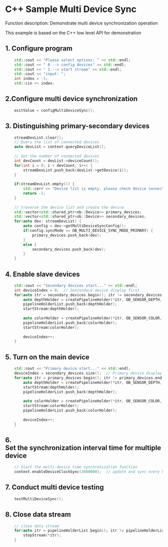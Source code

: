 # C++ Sample Multi Device Sync

Function description: Demonstrate multi device synchronization operation

This example is based on the C++ low level API for demonstration

## 1. Configure program
```cpp
    std::cout << "Please select options: " << std::endl;
    std::cout << " 0 --> config devices" << std::endl;
    std::cout << " 1 --> start stream" << std::endl;
    std::cout << "input: ";
    int index = -1;
    std::cin >> index;
```
## 2.Configure multi device synchronization
```cpp
    exitValue = configMultiDeviceSync();
```
## 3. Distinguishing primary-secondary devices
```cpp
    streamDevList.clear();
    // Query the list of connected devices
    auto devList = context.queryDeviceList();
    
    // Get the number of connected devices
    int devCount = devList->deviceCount();
    for(int i = 0; i < devCount; i++) {
        streamDevList.push_back(devList->getDevice(i));
    }
    
    if(streamDevList.empty()) {
        std::cerr << "Device list is empty. please check device connection state" << std::endl;
        return -1;
    }
    
    // traverse the device list and create the device
    std::vector<std::shared_ptr<ob::Device>> primary_devices;
    std::vector<std::shared_ptr<ob::Device>> secondary_devices;
    for(auto dev: streamDevList) {
        auto config = dev->getMultiDeviceSyncConfig();
        if(config.syncMode == OB_MULTI_DEVICE_SYNC_MODE_PRIMARY) {
            primary_devices.push_back(dev);
        }
        else {
            secondary_devices.push_back(dev);
        }
    }
```
## 4. Enable slave devices
```cpp
    std::cout << "Secondary devices start..." << std::endl;
    int deviceIndex = 0;  // Sencondary device display first
    for(auto itr = secondary_devices.begin(); itr != secondary_devices.end(); itr++) {
        auto depthHolder = createPipelineHolder(*itr, OB_SENSOR_DEPTH, deviceIndex);
        pipelineHolderList.push_back(depthHolder);
        startStream(depthHolder);
    
        auto colorHolder = createPipelineHolder(*itr, OB_SENSOR_COLOR, deviceIndex);
        pipelineHolderList.push_back(colorHolder);
        startStream(colorHolder);
    
        deviceIndex++;
    }
```
## 5. Turn on the main device
```cpp
    std::cout << "Primary device start..." << std::endl;
    deviceIndex = secondary_devices.size();  // Primary device display after primary devices.
    for(auto itr = primary_devices.begin(); itr != primary_devices.end(); itr++) {
        auto depthHolder = createPipelineHolder(*itr, OB_SENSOR_DEPTH, deviceIndex);
        startStream(depthHolder);
        pipelineHolderList.push_back(depthHolder);
    
        auto colorHolder = createPipelineHolder(*itr, OB_SENSOR_COLOR, deviceIndex);
        startStream(colorHolder);
        pipelineHolderList.push_back(colorHolder);
    
        deviceIndex++;
    }
```

## 6. Set the synchronization interval time for multiple device
```cpp
    // Start the multi-device time synchronization function
    context.enableDeviceClockSync(3600000);  // update and sync every hour
```

## 7. Conduct multi device testing
```cpp
    testMultiDeviceSync();
```

## 8. Close data stream
```cpp
    // close data stream
    for(auto itr = pipelineHolderList.begin(); itr != pipelineHolderList.end(); itr++) {
        stopStream(*itr);
    }
```